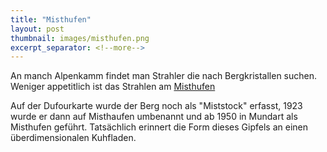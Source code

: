 ```yaml
---
title: "Misthufen"
layout: post
thumbnail: images/misthufen.png
excerpt_separator: <!--more-->
---
```


An manch Alpenkamm findet man Strahler die nach Bergkristallen suchen. Weniger appetitlich ist das Strahlen am [Misthufen](https://s.geo.admin.ch/gkni7z0x9aue)

 Auf der Dufourkarte wurde der Berg noch als "Miststock" erfasst, 1923 wurde er dann auf Misthaufen umbenannt und ab 1950 in Mundart als Misthufen geführt. Tatsächlich erinnert die Form dieses Gipfels an einen überdimensionalen Kuhfladen.
<!--more-->

